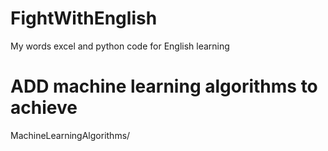 # FightWithEnglish
My words excel and python code for English learning

# ADD machine learning algorithms to achieve
 MachineLearningAlgorithms/
